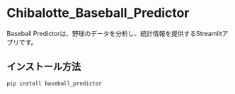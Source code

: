 # Chibalotte_Baseball_Predictor

Baseball Predictorは、野球のデータを分析し、統計情報を提供するStreamlitアプリです。

## インストール方法

```bash
pip install baseball_predictor
